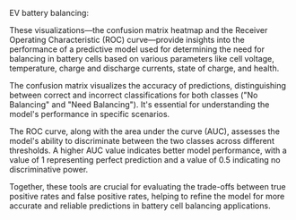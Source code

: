 EV battery balancing:

These visualizations—the confusion matrix heatmap and the Receiver Operating Characteristic (ROC) curve—provide insights into the performance of a predictive model used for determining the need for balancing in battery cells based on various parameters like cell voltage, temperature, charge and discharge currents, state of charge, and health.

The confusion matrix visualizes the accuracy of predictions, distinguishing between correct and incorrect classifications for both classes ("No Balancing" and "Need Balancing"). It's essential for understanding the model's performance in specific scenarios.

The ROC curve, along with the area under the curve (AUC), assesses the model's ability to discriminate between the two classes across different thresholds. A higher AUC value indicates better model performance, with a value of 1 representing perfect prediction and a value of 0.5 indicating no discriminative power.

Together, these tools are crucial for evaluating the trade-offs between true positive rates and false positive rates, helping to refine the model for more accurate and reliable predictions in battery cell balancing applications.




